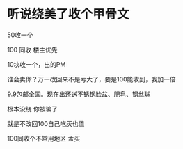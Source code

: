 # 听说绕美了收个甲骨文


50收一个

100 同收 楼主优先

10块收一个，出的PM

谁会卖你？万一改回来不是亏大了，要是100能收到，我加一倍

9.9包邮全国。现在出还送不锈钢脸盆、肥皂、钢丝球

根本没绕 你被骗了

就是不改回100自己吃灰也值

100同收个不常用地区 孟买
